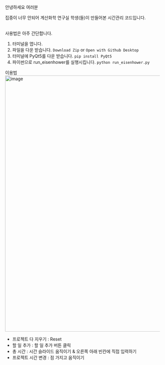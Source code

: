 안녕하세요 여러분

집중이 너무 안되어 계산화학 연구실 학생(들)이 만들어본 시간관리 코드입니다.

\
사용법은 아주 간단합니다.

1. 터미널을 엽니다.
2. 파일을 다운 받습니다. `Download Zip` or `Open with Github Desktop`
3. 터미널에 PyQt5를 다운 받습니다. `pip install PyQt5`
4. 파이썬으로 run_eisenhower를 실행시킵니다. `python run_eisenhower.py`


이용법 
<img width="834" alt="image" src="https://github.com/user-attachments/assets/48409000-6d5b-4944-a815-1b4c38dafc4d" />

* 프로젝트 다 지우기 : Reset
* 할 일 추가 : 할 일 추가 버튼 클릭
* 총 시간 : 시간 슬라이드 움직이기 & 오른쪽 아래 빈칸에 직접 입력하기
* 프로젝트 시간 변경 : 점 가지고 움직이기

